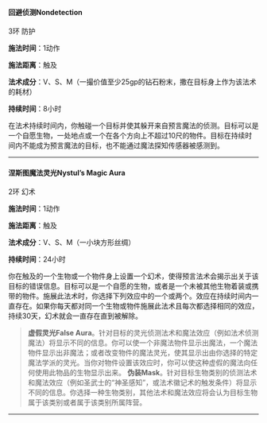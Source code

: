 #### 回避侦测Nondetection 

3环  防护

**施法时间**：1动作

**施法距离**：触及

**法术成分**：V、S、M（一撮价值至少25gp的钻石粉末，撒在目标身上作为该法术的耗材）

**持续时间**：8小时

​     在法术持续时间内，你触碰一个目标并使其躲开来自预言魔法的侦测。目标可以是一个自愿生物，一处地点或一个在各个方向上不超过10尺的物件。目标在持续时间内不能成为预言魔法的目标，也不能通过魔法探知传感器被感测到。

****

#### 涅斯图魔法灵光Nystul’s Magic Aura 

2环  幻术

**施法时间**：1动作

**施法距离**：触及

**法术成分**：V、S、M（一小块方形丝绸）

**持续时间**：24小时

​     你在触及的一个生物或一个物件身上设置一个幻术，使得预言法术会揭示出关于该目标的错误信息。目标可以是一个自愿的生物，或者是一个未被其他生物着装或携带的物件。
​     施展此法术时，你选择下列效应中的一个或两个。效应在持续时间内一直存在。如果你每天都对同一个生物或物件施展此法术且每次都选择相同的效应，持续30天，幻术就会一直存在直到被解除。

>    **虚假灵光False Aura**。针对目标的灵光侦测法术和魔法效应（例如法术侦测魔法）将显示不同的信息。你可以使一个非魔法物件显示出魔法，一个魔法物件显示出非魔法；或者改变物件的魔法灵光，使其显示出由你选择的特定魔法学派的灵光。当你对物件设置该效应时，你可以使这种虚假的魔法向任何使用此物品的生物显示出来。
>      **伪装Mask**。针对目标生物类别的侦测法术和魔法效应（例如圣武士的“神圣感知”，或法术徽记术的触发条件）将显示不同的信息。你选择一种生物类别，其他法术和魔法效应将会认为目标生物属于该类别或者属于该类别所属阵营。

****